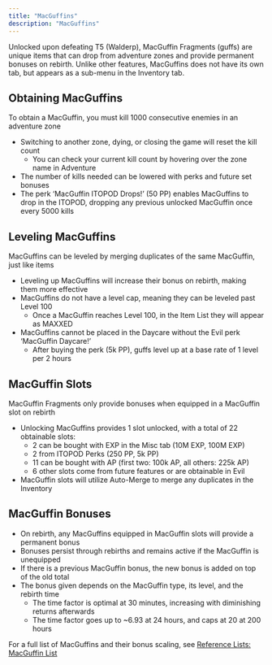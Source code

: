 ```yaml
---
title: "MacGuffins"
description: "MacGuffins"
---
```


Unlocked upon defeating T5 (Walderp), MacGuffin Fragments (guffs) are unique items that can drop from adventure zones and provide permanent bonuses on rebirth. Unlike other features, MacGuffins does not have its own tab, but appears as a sub-menu in the Inventory tab.

## Obtaining MacGuffins

To obtain a MacGuffin, you must kill 1000 consecutive enemies in an adventure zone
- Switching to another zone, dying, or closing the game will reset the kill count
    - You can check your current kill count by hovering over the zone name in Adventure
- The number of kills needed can be lowered with perks and future set bonuses
- The perk ‘MacGuffin ITOPOD Drops!’ (50 PP) enables MacGuffins to drop in the ITOPOD, dropping any previous unlocked MacGuffin once every 5000 kills

## Leveling MacGuffins

MacGuffins can be leveled by merging duplicates of the same MacGuffin, just like items
- Leveling up MacGuffins will increase their bonus on rebirth, making them more effective
- MacGuffins do not have a level cap, meaning they can be leveled past Level 100
    - Once a MacGuffin reaches Level 100, in the Item List they will appear as MAXXED
- MacGuffins cannot be placed in the Daycare without the Evil perk ‘MacGuffin Daycare!’
    - After buying the perk (5k PP), guffs level up at a base rate of 1 level per 2 hours

## MacGuffin Slots

MacGuffin Fragments only provide bonuses when equipped in a MacGuffin slot on rebirth
- Unlocking MacGuffins provides 1 slot unlocked, with a total of 22 obtainable slots: 
    - 2 can be bought with EXP in the Misc tab (10M EXP, 100M EXP)
    - 2 from ITOPOD Perks (250 PP, 5k PP)
    - 11 can be bought with AP (first two: 100k AP, all others: 225k AP)
    - 6 other slots come from future features or are obtainable in Evil
- MacGuffin slots will utilize Auto-Merge to merge any duplicates in the Inventory

## MacGuffin Bonuses
- On rebirth, any MacGuffins equipped in MacGuffin slots will provide a permanent bonus
- Bonuses persist through rebirths and remains active if the MacGuffin is unequipped
- If there is a previous MacGuffin bonus, the new bonus is added on top of the old total
- The bonus given depends on the MacGuffin type, its level, and the rebirth time
    - The time factor is optimal at 30 minutes, increasing with diminishing returns afterwards
    - The time factor goes up to ~6.93 at 24 hours, and caps at 20 at 200 hours

For a full list of MacGuffins and their bonus scaling, see [Reference Lists: MacGuffin List](/ngu-guide/lists/macguffin-list)
